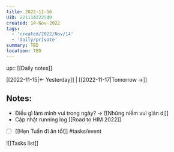 ```yaml
---
title: 2022-11-16
UID: 221114222549
created: 14-Nov-2022
tags:
  - 'created/2022/Nov/14'
  - 'daily/private'
summary: TBD
location: TBD
---
```

up:: [[Daily notes]]

[[2022-11-15|<- Yesterday]] | [[2022-11-17|Tomorrow ->]]

## Notes:

- Điều gì làm mình vui trong ngày? -> [[Những niềm vui giản dị]]
- Cập nhật running log [[Road to HIM 2022]]

- [ ] [[Hẹn Tuấn đi ăn tối]] #tasks/event 


![[Tasks list]]

